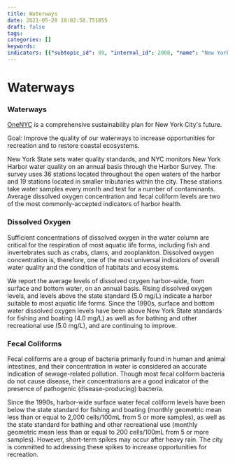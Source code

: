 ```yaml
---
title: Waterways
date: 2021-05-28 18:02:58.751855
draft: false
tags: 
categories: []
keywords: 
indicators: [{"subtopic_id": 89, "internal_id": 2008, "name": "New York Harbor Water Quality", "URL": "https://a816-dohbesp.nyc.gov/IndicatorPublic/VisualizationData.aspx?id=2008,719b87,89,Summarize"}]
---
```

# Waterways
### Waterways


[OneNYC](http://www1.nyc.gov/html/onenyc/index.html) is a comprehensive sustainability plan for New York City's future.


Goal: Improve the quality of our waterways to increase opportunities for recreation and to restore coastal ecosystems.


New York State sets water quality standards, and NYC monitors New York Harbor water quality on an annual basis through the Harbor Survey. The survey uses 36 stations located throughout the open waters of the harbor and 19 stations located in smaller tributaries within the city. These stations take water samples every month and test for a number of contaminants. Average dissolved oxygen concentration and fecal coliform levels are two of the most commonly-accepted indicators of harbor health.


### Dissolved Oxygen


Sufficient concentrations of dissolved oxygen in the water column are critical for the respiration of most aquatic life forms, including fish and invertebrates such as crabs, clams, and zooplankton. Dissolved oxygen concentration is, therefore, one of the most universal indicators of overall water quality and the condition of habitats and ecosystems.   
  
We report the average levels of dissolved oxygen harbor-wide, from surface and bottom water, on an annual basis. Rising dissolved oxygen levels, and levels above the state standard (5.0 mg/L) indicate a harbor suitable to most aquatic life forms. Since the 1990s, surface and bottom water dissolved oxygen levels have been above New York State standards for fishing and boating (4.0 mg/L) as well as for bathing and other recreational use (5.0 mg/L), and are continuing to improve.


### Fecal Coliforms


Fecal coliforms are a group of bacteria primarily found in human and animal intestines, and their concentration in water is considered an accurate indication of sewage-related pollution. Though most fecal coliform bacteria do not cause disease, their concentrations are a good indicator of the presence of pathogenic (disease-producing) bacteria.  
  
Since the 1990s, harbor-wide surface water fecal coliform levels have been below the state standard for fishing and boating (monthly geometric mean less than or equal to 2,000 cells/100mL from 5 or more samples), as well as the state standard for bathing and other recreational use (monthly geometric mean less than or equal to 200 cells/100mL from 5 or more samples). However, short-term spikes may occur after heavy rain. The city is committed to addressing these spikes to increase opportunities for recreation.


